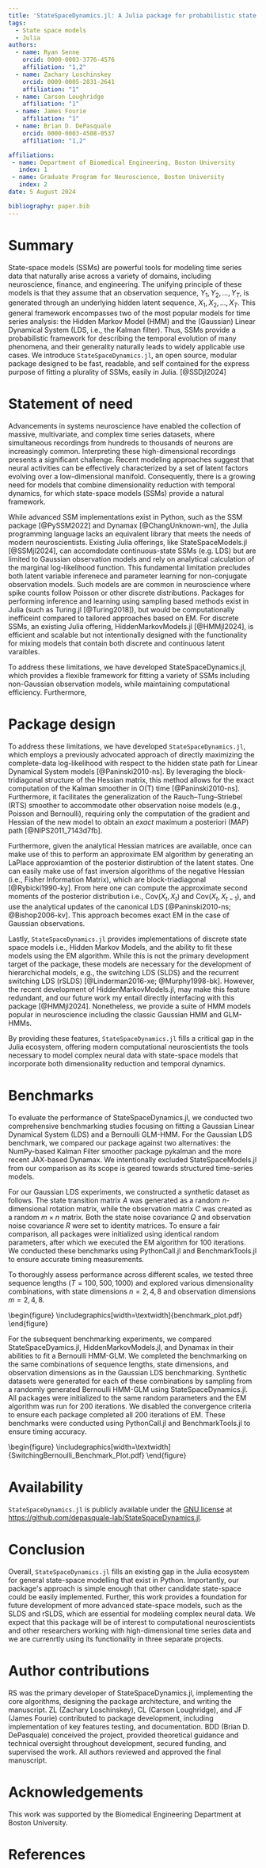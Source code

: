 ```yaml
---
title: 'StateSpaceDynamics.jl: A Julia package for probabilistic state space models (SSMs)'
tags:
  - State space models
  - Julia
authors:
  - name: Ryan Senne
    orcid: 0000-0003-3776-4576
    affiliation: "1,2"
  - name: Zachary Loschinskey
    orcid: 0009-0005-2831-2641
    affiliation: "1"
  - name: Carson Loughridge
    affiliation: "1"
  - name: James Fourie
    affiliation: "1"
  - name: Brian D. DePasquale
    orcid: 0000-0003-4508-0537
    affiliation: "1,2"

affiliations:
 - name: Department of Biomedical Engineering, Boston University
   index: 1
 - name: Graduate Program for Neuroscience, Boston University
   index: 2
date: 5 August 2024

bibliography: paper.bib
---
```


# Summary

State-space models (SSMs) are powerful tools for modeling time series data that naturally arise across a variety of domains, including neuroscience, finance, and engineering. The unifying principle of these models is that they assume that an observation sequence, $Y_1, Y_2,...,Y_T$, is generated through an underlying hidden latent sequence, $X_1, X_2,...,X_T$. This general framework encompasses two of the most popular models for time series analysis: the Hidden Markov Model (HMM) and the (Gaussian) Linear Dynamical System (LDS, i.e., the Kalman filter). Thus, SSMs provide a probabilistic framework for describing the temporal evolution of many phenomena, and their generality naturally leads to widely applicable use cases. We introduce `StateSpaceDynamics.jl`, an open source, modular package designed to be fast, readable, and self contained for the express purpose of fitting a plurality of SSMs, easily in Julia. [@SSDjl2024]

# Statement of need

Advancements in systems neuroscience have enabled the collection of massive, multivariate, and complex time series datasets, where simultaneous recordings from hundreds to thousands of neurons are increasingly common. Interpreting these high-dimensional recordings presents a significant challenge. Recent modeling approaches suggest that neural activities can be effectively characterized by a set of latent factors evolving over a low-dimensional manifold. Consequently, there is a growing need for models that combine dimensionality reduction with temporal dynamics, for which state-space models (SSMs) provide a natural framework.

While advanced SSM implementations exist in Python, such as the SSM package [@PySSM2022] and Dynamax [@ChangUnknown-wn], the Julia programming language lacks an equivalent library that meets the needs of modern neuroscientists. Existing Julia offerings, like StateSpaceModels.jl [@SSMjl2024], can accomdodate continuous-state SSMs (e.g. LDS) but are limited to Gaussian observation models and rely on analytical calculation of the marginal log-likelihood function. This fundamental limitation precludes both latent variable inferenece and parameter learning for non-conjugate observation models. Such models are are common in neuroscience where spike counts follow Poisson or other discrete distributions. Packages for performing inference and learning using sampling based methods exist in Julia (such as Turing.jl [@Turing2018]), but would be computationally inefficeint compared to tailored approaches based on EM. For discrete SSMs, an existing Julia offering, HiddenMarkovModels.jl [@HMMjl2024], is efficient and scalable but not intentionally designed with the functionality for mixing models that contain both discrete and continuous latent varaibles.

 To address these limitations, we have developed StateSpaceDynamics.jl, which provides a flexible framework for fitting a variety of SSMs including non-Gaussian observation models, while maintaining computational efficiency. Furthermore, 

# Package design

To address these limitations, we have developed `StateSpaceDynamics.jl`, which employs a previously advocated approach of directly maximizing the complete-data log-likelihood with respect to the hidden state path for Linear Dynamical System models [@Paninski2010-ns]. By leveraging the block-tridiagonal structure of the Hessian matrix, this method allows for the exact computation of the Kalman smoother in O(T) time [@Paninski2010-ns]. Furthermore, it facilitates the generalization of the Rauch–Tung–Striebel (RTS) smoother to accommodate other observation noise models (e.g., Poisson and Bernoulli), requiring only the computation of the gradient and Hessian of the new model to obtain an *exact* maximum a posteriori (MAP) path [@NIPS2011_7143d7fb].

Furthermore, given the analytical Hessian matrices are available, once can make use of this to perform an approximate EM algorithm by generating an LaPlace approxiamtion of the posterior distirubtion of the latent states. One can easily make use of fast inversion algorithms of the negative Hessian (i.e., Fisher Information Matrix), which are block-triadiagonal [@Rybicki1990-ky]. From here one can compute the approximate second moments of the posterior distribution i.e., $\text{Cov}(X_t, X_t)$ and $\text{Cov}(X_t, X_{t-1})$, and use the analytical updates of the canonical LDS [@Paninski2010-ns; @Bishop2006-kv]. This approach becomes exact EM in the case of Gaussian observations.

Lastly, `StateSpaceDynamics.jl` provides implementations of discrete state space models i.e., Hidden Markov Models, and the ability to fit these models using the EM algorithm. While this is not the primary development target of the package, these models are necessary for the development of hierarchichal models, e.g., the switching LDS (SLDS) and the recurrent switching LDS (rSLDS) [@Linderman2016-xe; @Murphy1998-bk]. However, the recent development of HiddenMarkovModels.jl, may make this feature redundant, and our future work my entail directly interfacing with this package [@HMMjl2024]. Nonetheless, we provide a suite of HMM models popular in neuroscience including the classic Gaussian HMM and GLM-HMMs.

By providing these features, `StateSpaceDynamics.jl` fills a critical gap in the Julia ecosystem, offering modern computational neuroscientists the tools necessary to model complex neural data with state-space models that incorporate both dimensionality reduction and temporal dynamics.

# Benchmarks

To evaluate the performance of StateSpaceDynamics.jl, we conducted two comprehensive benchmarking studies focusing on fitting a Gaussian Linear Dynamical System (LDS) and a Bernoulli GLM-HMM. For the Gaussian LDS benchmark, we compared our package against two alternatives: the NumPy-based Kalman Filter smoother package pykalman and the more recent JAX-based Dynamax. We intentionally excluded StateSpaceModels.jl from our comparison as its scope is geared towards structured time-series models.

For our Gaussian LDS experiments, we constructed a synthetic dataset as follows. The state transition matrix $A$ was generated as a random $n$-dimensional rotation matrix, while the observation matrix $C$ was created as a random $m \times n$ matrix. Both the state noise covariance $Q$ and observation noise covariance $R$ were set to identity matrices. To ensure a fair comparison, all packages were initialized using identical random parameters, after which we executed the EM algorithm for 100 iterations. We conducted these benchmarks using PythonCall.jl and BenchmarkTools.jl to ensure accurate timing measurements.

To thoroughly assess performance across different scales, we tested three sequence lengths ($T = 100, 500, 1000$) and explored various dimensionality combinations, with state dimensions $n = 2, 4, 8$ and observation dimensions $m = 2, 4, 8$.

\begin{figure}
\includegraphics[width=\textwidth]{benchmark_plot.pdf}
\end{figure}

For the subsequent benchmarking experiments, we compared StateSpaceDyamics.jl, HiddenMarkovModels.jl, and Dynamax in their abilities to fit a Bernoulli HMM-GLM. We completed the benchmarking on the same combinations of sequence lengths, state dimensions, and observation dimensions as in the Gaussian LDS benchmarking. Synthetic datasets were generated for each of these combinations by sampling from a randomly generated Bernoulli HMM-GLM using StateSpaceDynamics.jl. All packages were initialized to the same random parameters and the EM algorithm was run for 200 iterations. We disabled the convergence criteria to ensure each package completed all 200 iterations of EM. These benchmarks were conducted using PythonCall.jl and BenchmarkTools.jl to ensure timing accuracy.

\begin{figure}
\includegraphics[width=\textwidth]{SwitchingBernoulli_Benchmark_Plot.pdf}
\end{figure}

# Availability

``StateSpaceDynamics.jl`` is publicly available under the [GNU license](https://github.com/depasquale-lab/StateSpaceDynamics.jl/blob/main/LICENSE) at <https://github.com/depasquale-lab/StateSpaceDynamics.jl>.

# Conclusion

Overall, `StateSpaceDynamics.jl` fills an existing gap in the Julia ecosystem for general state-space modelling that exist in Python. Importantly, our package's approach is simple enough that other candidate state-space could be easily implemented. Further, this work provides a foundation for future development of more advanced state-space models, such as the SLDS and rSLDS, which are essential for modeling complex neural data. We expect that this package will be of interest to computational neuroscientists and other researchers working with high-dimensional time series data and we are currenrtly using its functionality in three separate projects.

# Author contributions

RS was the primary developer of StateSpaceDynamics.jl, implementing the core algorithms, designing the package architecture, and writing the manuscript. ZL (Zachary Loschinskey), CL (Carson Loughridge), and JF (James Fourie) contributed to package development, including implementation of key features testing, and documentation. BDD (Brian D. DePasquale) conceived the project, provided theoretical guidance and technical oversight throughout
development, secured funding, and supervised the work. All authors reviewed and approved the final manuscript.

# Acknowledgements

This work was supported by the Biomedical Engineering Department at Boston University.

# References